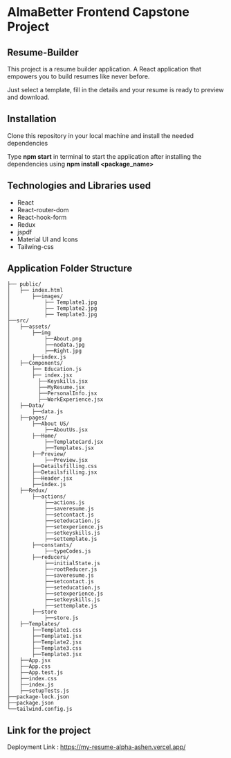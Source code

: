 
# AlmaBetter Frontend Capstone Project

## Resume-Builder

This project is a resume builder application.
A React application that empowers you to build resumes like never before.

Just select a template, fill in the details and your resume is ready to preview and download.

## Installation

Clone this repository in your local machine and install the needed dependencies

Type **npm start** in terminal to start the application after installing the dependencies using **npm install <package_name>**

## Technologies and Libraries used

- React
- React-router-dom
- React-hook-form
- Redux
- jspdf
- Material UI and Icons
- Tailwing-css

## Application Folder Structure

```
├── public/
│	├── index.html
│    	├──images/
│		    ├── Template1.jpg
│		    ├── Template2.jpg
│		    ├── Template3.jpg	
├──src/
│	├──assets/
│	    ├──img
│	        ├──About.png
│	        ├──nodata.jpg
│	        ├──Right.jpg
│	    ├──index.js
│	├──Components/
│   	├── Education.js
│   	├── index.jsx
│		  ├──Keyskills.jsx
│		  ├──MyResume.jsx
│		  ├──PersonalInfo.jsx
│		  ├──WorkExperience.jsx
│	├──Data/
│		├──data.js
│	├──pages/
│		├──About US/
│			├──AboutUs.jsx
│		├──Home/
│			├──TemplateCard.jsx
│			├──Templates.jsx
│		├──Preview/
│			├──Preview.jsx
│		├──Detailsfilling.css
│		├──Detailsfilling.jsx
│		├──Header.jsx
│		├──index.js
│	├──Redux/
│		├──actions/
│			├──actions.js
│			├──saveresume.js
│			├──setcontact.js
│			├──seteducation.js
│			├──setexperience.js
│			├──setkeyskills.js
│			├──settemplate.js
│		├──constants/
│			├──typeCodes.js
│		├──reducers/
│			├──initialState.js
│			├──rootReducer.js
│			├──saveresume.js
│			├──setcontact.js
│			├──seteducation.js
│			├──setexperience.js
│			├──setkeyskills.js
│			├──settemplate.js
│		├──store
│			├──store.js
│	├──Templates/
│		├──Template1.css
│		├──Template1.jsx
│		├──Template2.jsx
│		├──Template3.css
│		├──Template3.jsx  
│	├──App.jsx 
│	├──App.css
│	├──App.test.js
│	├──index.css
│	├──index.js
│	├──setupTests.js
├──package-lock.json
├──package.json
└──tailwind.config.js
```



## Link for the project

Deployment Link : https://my-resume-alpha-ashen.vercel.app/
